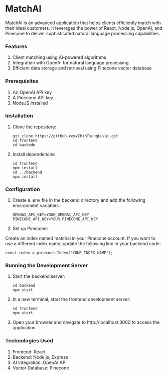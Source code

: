 # MatchAI

MatchAI is an advanced application that helps clients efficiently match with their ideal customers. It leverages the power of React, Node.js, OpenAI, and Pinecone to deliver sophisticated natural language processing capabilities.

### Features

1. Client matching using AI-powered algorithms
2. Integration with OpenAI for natural language processing
3. Efficient data storage and retrieval using Pinecone vector database

### Prerequisites

1. An OpenAI API key
2. A Pinecone API key
3. NodeJS installed

### Installation

1. Clone the repository:
   ```
   git clone https://github.com/ChihTsungLu/ai.git
   cd frontend
   cd backedn
   ```
2. Install dependencies
   ```
   cd frontend
   npm install
   cd ../backend
   npm install
   ```

### Configuration

1. Create a .env file in the backend directory and add the following environment variables:

   ```
   OPENAI_API_KEY=YOUR_OPENAI_API_KEY
   PINECONE_API_KEY=YOUR_PINECONE_API_KEY
   ```
2. Set up Pinecone:

Create an index named matchai in your Pinecone account.
If you want to use a different index name, update the following line in your backend code:
   ```
   const index = pinecone.Index('YOUR_INDEX_NAME');
   ```

### Running the Development Server

1. Start the backend server:
   ```
   cd backend
   npm start
   ```

2. In a new terminal, start the frontend development server:
   ```
   cd frontend
   npm start
   ```
3. Open your browser and navigate to http://localhost:3000 to access the application.

### Technologies Used

1. Frontend: React
2. Backend: Node.js, Express
3. AI Integration: OpenAI API
4. Vector Database: Pinecone
